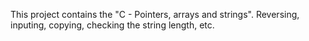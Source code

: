 This project contains the "C - Pointers, arrays and strings". Reversing, inputing, copying, checking the string length, etc.
